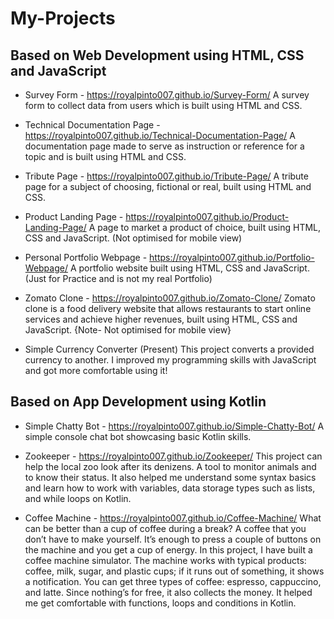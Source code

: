 # My-Projects

## Based on Web Development using HTML, CSS and JavaScript

- Survey Form - https://royalpinto007.github.io/Survey-Form/
A survey form to collect data from users which is built using HTML and CSS.

- Technical Documentation Page - https://royalpinto007.github.io/Technical-Documentation-Page/
A documentation page made to serve as instruction or reference for a topic and is built using HTML and CSS.

- Tribute Page - https://royalpinto007.github.io/Tribute-Page/
A tribute page for a subject of choosing, fictional or real, built using HTML and CSS.

- Product Landing Page - https://royalpinto007.github.io/Product-Landing-Page/
A page to market a product of choice, built using HTML, CSS and JavaScript. (Not optimised for mobile view)

- Personal Portfolio Webpage - https://royalpinto007.github.io/Portfolio-Webpage/
A portfolio website built using HTML, CSS and JavaScript. (Just for Practice and is not my real Portfolio)

- Zomato Clone - https://royalpinto007.github.io/Zomato-Clone/
Zomato clone is a food delivery website that allows restaurants to start online services and achieve higher revenues, built using HTML, CSS and JavaScript.
{Note- Not optimised for mobile view}

- Simple Currency Converter (Present)
This project converts a provided currency to another. 
I improved my programming skills with JavaScript and got more comfortable using it!

## Based on App Development using Kotlin

- Simple Chatty Bot - https://royalpinto007.github.io/Simple-Chatty-Bot/
A simple console chat bot showcasing basic Kotlin skills.

- Zookeeper - https://royalpinto007.github.io/Zookeeper/
This project can help the local zoo look after its denizens. A tool to monitor animals and to know their status.
It also helped me understand some syntax basics and learn how to work with variables, data storage types such as lists, and while loops on Kotlin.

- Coffee Machine - https://royalpinto007.github.io/Coffee-Machine/
What can be better than a cup of coffee during a break? A coffee that you don’t have to make yourself. 
It’s enough to press a couple of buttons on the machine and you get a cup of energy. 
In this project, I have built a coffee machine simulator. 
The machine works with typical products: coffee, milk, sugar, and plastic cups; if it runs out of something, it shows a notification. 
You can get three types of coffee: espresso, cappuccino, and latte. Since nothing’s for free, it also collects the money.
It helped me get comfortable with functions, loops and conditions in Kotlin.
